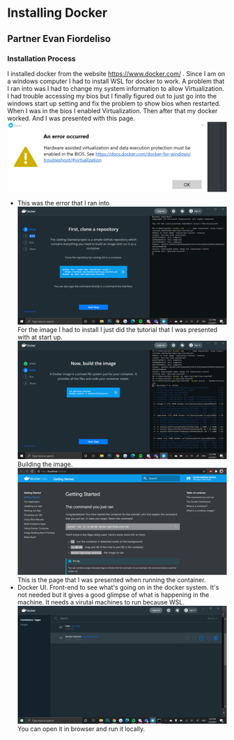 # Installing Docker
## Partner Evan Fiordeliso
### Installation Process
I installed docker from the website https://www.docker.com/ . 
Since I am on a windows computer I had to install WSL for docker to work. A problem that I ran into was I had to change my system information to allow
Virtualization. I had trouble accessing my bios but I finally figured out to just go into the windows start up setting and fix the problem to show bios when restarted.
When I was in the bios I enabled Virtualization. Then after that my docker worked. And I was presented with this page.
![error](images/docker5.png)
- This was the error that I ran into
![install](images/docker1.png)
For the image I had to install I just did the tutorial that I was presented with at start up.
![run](images/docker2.png)
Building the image.
![running](images/docker3.png)
This is the page that I was presented when running the container.
- Docker UI.
Front-end to see what's going on in the docker system. It's not needed but it gives a good glimpse of what is happening in the machine. It needs a virutal machines to run because WSL. 
![dockerui](images/docker4.png)
You can open it in browser and run it locally.


